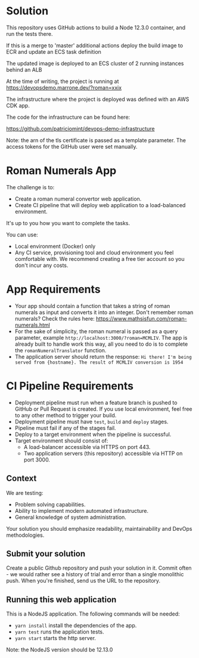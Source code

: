 # Solution

This repository uses GitHub actions to build a Node 12.3.0 container, and run the tests there.

If this is a merge to 'master' additional actions deploy the build image to ECR and update an ECS task definition

The updated image is deployed to an ECS cluster of 2 running instances behind an ALB

At the time of writing, the project is running at https://devopsdemo.marrone.dev/?roman=xxix

The infrastructure where the project is deployed was defined with an AWS CDK app.

The code for the infrastructure can be found here:

https://github.com/patriciomint/devops-demo-infrastructure

Note: the arn of the tls certificate is passed as a template parameter. The access tokens for the GitHub user were set manually.

# Roman Numerals App

The challenge is to:
- Create a roman numeral convertor web application.
- Create CI pipeline that will deploy web application to a load-balanced environment.

It's up to you how you want to complete the tasks.

You can use:
- Local environment (Docker) only
- Any CI service, provisioning tool and cloud environment you feel comfortable with. We recommend creating a free tier account so you don't incur any costs.

# App Requirements

- Your app should contain a function that takes a string of roman numerals as input and converts it into an integer. Don't remember roman numerals? Check the rules here: https://www.mathsisfun.com/roman-numerals.html
- For the sake of simplicity, the roman numeral is passed as a query parameter, example `http://localhost:3000/?roman=MCMLIV`. The app is already built to handle work this way, all you need to do is to complete the `romanNumeralTranslator` function.
- The application server should return the response: `Hi there! I'm being served from {hostname}. The result of MCMLIV conversion is 1954`

# CI Pipeline Requirements

- Deployment pipeline must run when a feature branch is pushed to GitHub or Pull Request is created. If you use local environment, feel free to any other method to trigger your build.
- Deployment pipeline must have `test`, `build` and `deploy` stages.
- Pipeline must fail if any of the stages fail.
- Deploy to a target environment when the pipeline is successful.
- Target environment should consist of:
  - A load-balancer accessible via HTTPS on port 443. 
  - Two application servers (this repository) accessible via HTTP on port 3000.

## Context

We are testing:
- Problem solving capabilities.
- Ability to implement modern automated infrastructure.
- General knowledge of system administration.

Your solution you should emphasize readability, maintainability and DevOps methodologies.

## Submit your solution

Create a public Github repository and push your solution in it. Commit often - we would rather see a history of trial and error than a single monolithic push. When you're finished, send us the URL to the repository.

## Running this web application

This is a NodeJS application. The following commands will be needed:
- `yarn install` install the dependencies of the app.
- `yarn test` runs the application tests.
- `yarn start` starts the http server.

Note: the NodeJS version should be 12.13.0
